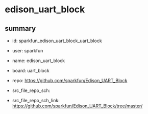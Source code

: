 # edison_uart_block
 
## summary 
* id: sparkfun_edison_uart_block_uart_block
* user: sparkfun
* name: edison_uart_block
* board: uart_block
* repo: https://github.com/sparkfun/Edison_UART_Block



* src_file_repo_sch: 
* src_file_repo_sch_link: https://github.com/sparkfun/Edison_UART_Block/tree/master/






